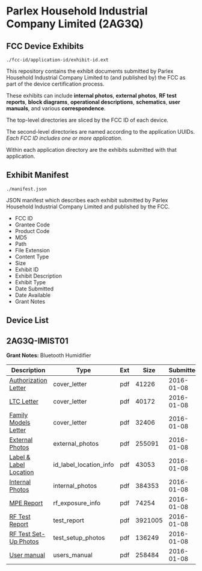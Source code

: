 # Parlex Household Industrial Company Limited (2AG3Q)
## FCC Device Exhibits

```
./fcc-id/application-id/exhibit-id.ext
```

This repository contains the exhibit documents submitted by Parlex Household Industrial Company Limited to (and published by) the FCC as part of the device certification process.

These exhibits can include **internal photos**, **external photos**, **RF test reports**, **block diagrams**, **operational descriptions**, **schematics**, **user manuals**, and various **correspondence**.

The top-level directories are sliced by the FCC ID of each device.

The second-level directories are named according to the application UUIDs. *Each FCC ID includes one or more application.*

Within each application directory are the exhibits submitted with that application. 

## Exhibit Manifest

```
./manifest.json
```

JSON manifest which describes each exhibit submitted by Parlex Household Industrial Company Limited and published by the FCC.

- FCC ID
- Grantee Code
- Product Code
- MD5
- Path
- File Extension
- Content Type
- Size
- Exhibit ID
- Exhibit Description
- Exhibit Type
- Date Submitted
- Date Available
- Grant Notes

## Device List
## 2AG3Q-IMIST01
**Grant Notes:** Bluetooth Humidifier

| Description | Type | Ext | Size | Submitted | Available |
| ----------- | ---- | --- | ---- | --------- | --------- |
| [Authorization Letter](2AG3Q-IMIST01/2c8cf5e074841ac1b2bd9ee3cc1b6659/2866950.pdf) | cover_letter | pdf | 41226 | 2016-01-08 | 2016-01-08 |
| [LTC Letter](2AG3Q-IMIST01/2c8cf5e074841ac1b2bd9ee3cc1b6659/2866951.pdf) | cover_letter | pdf | 40172 | 2016-01-08 | 2016-01-08 |
| [Family Models Letter](2AG3Q-IMIST01/2c8cf5e074841ac1b2bd9ee3cc1b6659/2866952.pdf) | cover_letter | pdf | 32406 | 2016-01-08 | 2016-01-08 |
| [External Photos](2AG3Q-IMIST01/2c8cf5e074841ac1b2bd9ee3cc1b6659/2866953.pdf) | external_photos | pdf | 255091 | 2016-01-08 | 2016-01-08 |
| [Label & Label Location](2AG3Q-IMIST01/2c8cf5e074841ac1b2bd9ee3cc1b6659/2866954.pdf) | id_label_location_info | pdf | 43053 | 2016-01-08 | 2016-01-08 |
| [Internal Photos](2AG3Q-IMIST01/2c8cf5e074841ac1b2bd9ee3cc1b6659/2866955.pdf) | internal_photos | pdf | 384353 | 2016-01-08 | 2016-01-08 |
| [MPE Report](2AG3Q-IMIST01/2c8cf5e074841ac1b2bd9ee3cc1b6659/2866957.pdf) | rf_exposure_info | pdf | 74254 | 2016-01-08 | 2016-01-08 |
| [RF Test Report](2AG3Q-IMIST01/2c8cf5e074841ac1b2bd9ee3cc1b6659/2866959.pdf) | test_report | pdf | 3921005 | 2016-01-08 | 2016-01-08 |
| [RF Test Set-Up Photos](2AG3Q-IMIST01/2c8cf5e074841ac1b2bd9ee3cc1b6659/2866960.pdf) | test_setup_photos | pdf | 136249 | 2016-01-08 | 2016-01-08 |
| [User manual](2AG3Q-IMIST01/2c8cf5e074841ac1b2bd9ee3cc1b6659/2866961.pdf) | users_manual | pdf | 258484 | 2016-01-08 | 2016-01-08 |

